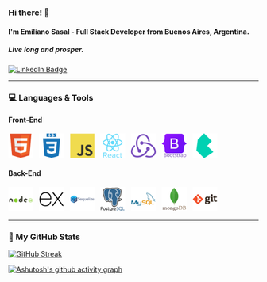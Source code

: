 ### Hi there! 🖖

#### I'm Emiliano Sasal - Full Stack Developer from Buenos Aires, Argentina.
##### Live long and prosper.

<div id="badges">
  <a href="https://www.linkedin.com/in/emiliano-sasal/" target="_blank" rel="noopener noreferrer">
    <img src="https://img.shields.io/badge/LinkedIn-blue?style=for-the-badge&logo=linkedin&logoColor=white" alt="LinkedIn Badge"/>
   </a>
</div>

---
### 💻  Languages & Tools

#### Front-End
<div>
  <img src="https://github.com/devicons/devicon/blob/master/icons/html5/html5-original.svg" title="HTML5" alt="HTML" width="50" height="50"/> &nbsp;
    <img src="https://github.com/devicons/devicon/blob/master/icons/css3/css3-plain-wordmark.svg"  title="CSS3" alt="CSS" width="50" height="50"/> &nbsp;
  <img src="https://github.com/devicons/devicon/blob/master/icons/javascript/javascript-original.svg" title="JavaScript" alt="JavaScript" width="50" height="50"/> &nbsp;
    <img src="https://github.com/devicons/devicon/blob/master/icons/react/react-original-wordmark.svg" title="React" alt="React" width="50" height="50"/> &nbsp;
  <img src="https://github.com/devicons/devicon/blob/master/icons/redux/redux-original.svg" title="Redux" alt="Redux " width="50" height="50"/> &nbsp;
    <img src="https://github.com/devicons/devicon/blob/master/icons/bootstrap/bootstrap-original-wordmark.svg" title="Bootstrap" alt="Bootstrap" width="50" height="50"/> &nbsp;
    <img src="https://github.com/devicons/devicon/blob/master/icons/bulma/bulma-plain.svg" title="Bulma" alt="Bulma" width="50" height="50"/>
</div>

#### Back-End
<div>
    <img src="https://github.com/devicons/devicon/blob/master/icons/nodejs/nodejs-original-wordmark.svg" title="NodeJS" alt="NodeJS" width="50" height="50"/> &nbsp;
    <img src="https://github.com/devicons/devicon/blob/master/icons/express/express-original.svg" title="Express" alt="Express" width="50" height="50"/> &nbsp;
      <img src="https://github.com/devicons/devicon/blob/master/icons/sequelize/sequelize-original-wordmark.svg" title="Sequelize" alt="Sequelize" width="50" height="50"/> &nbsp;
    <img src="https://github.com/devicons/devicon/blob/master/icons/postgresql/postgresql-original-wordmark.svg" title="PorstgreSQL"  alt="PorstgreSQL" width="50" height="50"/> &nbsp;
    <img src="https://github.com/devicons/devicon/blob/master/icons/mysql/mysql-original-wordmark.svg" title="MySQL"  alt="MySQL" width="50" height="50"/> &nbsp;
    <img src="https://github.com/devicons/devicon/blob/master/icons/mongodb/mongodb-original-wordmark.svg" title="MongoDB"  alt="MongoDB" width="50" height="50"/> &nbsp;
    <img src="https://github.com/devicons/devicon/blob/master/icons/git/git-original-wordmark.svg" title="Git" **alt="Git" width="50" height="50"/>
</div>

---
### 👾 My GitHub Stats

[![GitHub Streak](https://github-readme-streak-stats.herokuapp.com?user=emisasal&theme=github-dark&date_format=M%20j%5B%2C%20Y%5D)](https://github.com/emisasal)

[![Ashutosh's github activity graph](https://activity-graph.herokuapp.com/graph?username=emisasal&theme=react-dark)](https://github.com/emisasal)
